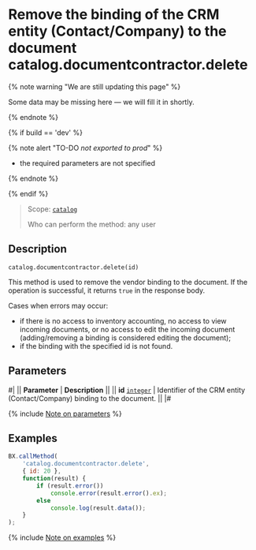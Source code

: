 # Remove the binding of the CRM entity (Contact/Company) to the document catalog.documentcontractor.delete
{% note warning "We are still updating this page" %}

Some data may be missing here — we will fill it in shortly.

{% endnote %}

{% if build == 'dev' %}

{% note alert "TO-DO _not exported to prod_" %}

- the required parameters are not specified
  
{% endnote %}

{% endif %}

> Scope: [`catalog`](../../scopes/permissions.md)
>
> Who can perform the method: any user

## Description

```http
catalog.documentcontractor.delete(id)
```

This method is used to remove the vendor binding to the document. If the operation is successful, it returns `true` in the response body.

Cases when errors may occur:

- if there is no access to inventory accounting, no access to view incoming documents, or no access to edit the incoming document (adding/removing a binding is considered editing the document);
- if the binding with the specified id is not found.

## Parameters

#|
|| **Parameter** | **Description** ||
|| **id**
[`integer`](../../data-types.md) | Identifier of the CRM entity (Contact/Company) binding to the document. ||
|#

{% include [Note on parameters](../../../_includes/required.md) %}

## Examples

```js
BX.callMethod(
    'catalog.documentcontractor.delete',
    { id: 20 },
    function(result) {
        if (result.error())
            console.error(result.error().ex);
        else
            console.log(result.data());
    }
);
```

{% include [Note on examples](../../../_includes/examples.md) %}